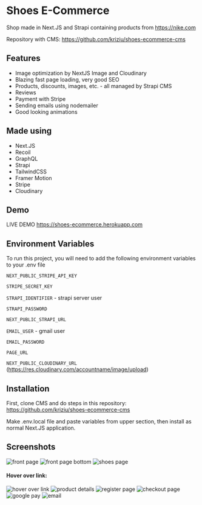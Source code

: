 # Shoes E-Commerce

Shop made in Next.JS and Strapi containing products from https://nike.com

Repository with CMS: https://github.com/kriziu/shoes-ecommerce-cms
## Features

- Image optimization by NextJS Image and Cloudinary
- Blazing fast page loading, very good SEO
- Products, discounts, images, etc. - all managed by Strapi CMS
- Reviews
- Payment with Stripe
- Sending emails using nodemailer
- Good looking animations
## Made using
- Next.JS
- Recoil
- GraphQL
- Strapi
- TailwindCSS
- Framer Motion
- Stripe
- Cloudinary
## Demo

LIVE DEMO https://shoes-ecommerce.herokuapp.com


## Environment Variables

To run this project, you will need to add the following environment variables to your .env file

`NEXT_PUBLIC_STRIPE_API_KEY`

`STRIPE_SECRET_KEY`

`STRAPI_IDENTIFIER` - strapi server user

`STRAPI_PASSWORD`

`NEXT_PUBLIC_STRAPI_URL`

`EMAIL_USER` - gmail user

`EMAIL_PASSWORD`

`PAGE_URL`

`NEXT_PUBLIC_CLOUDINARY_URL` (https://res.cloudinary.com/accountname/image/upload)
## Installation

First, clone CMS and do steps in this repository: https://github.com/kriziu/shoes-ecommerce-cms

Make .env.local file and paste variables from upper section, then install as normal Next.JS application.
## Screenshots

![front page](https://i.imgur.com/KMUSuim.png)
![front page bottom](https://i.imgur.com/IlbI8SD.png)
![shoes page](https://i.imgur.com/8yf4kaL.png)
#### Hover over link:
![hover over link](https://i.imgur.com/N1v8KcN.png)
![product details](https://i.imgur.com/dBf2C08.png)
![register page](https://i.imgur.com/TeqjTx3.png)
![checkout page](https://i.imgur.com/IhJqtfQ.png)
![google pay](https://i.imgur.com/b4dGYga.jpeg)
![email](https://i.imgur.com/ogWBc7K.png)
